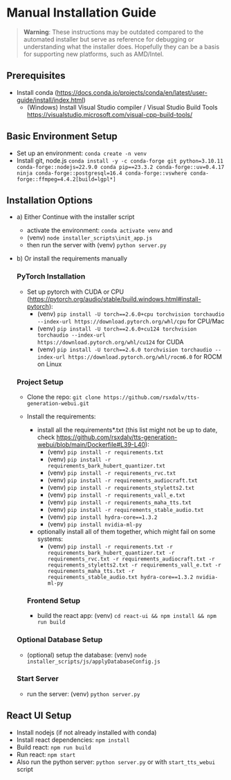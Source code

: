 # Manual Installation Guide

> **Warning**: These instructions may be outdated compared to the automated installer but serve as reference for debugging or understanding what the installer does. Hopefully they can be a basis for supporting new platforms, such as AMD/Intel.

## Prerequisites
* Install conda (https://docs.conda.io/projects/conda/en/latest/user-guide/install/index.html)
  * (Windows) Install Visual Studio compiler / Visual Studio Build Tools https://visualstudio.microsoft.com/visual-cpp-build-tools/

## Basic Environment Setup
* Set up an environment: `conda create -n venv`
* Install git, node.js `conda install -y -c conda-forge git python=3.10.11 conda-forge::nodejs=22.9.0 conda pip==23.3.2 conda-forge::uv=0.4.17 ninja conda-forge::postgresql=16.4 conda-forge::vswhere conda-forge::ffmpeg=4.4.2[build=lgpl*]`

## Installation Options
* a) Either Continue with the installer script
  * activate the environment: `conda activate venv` and
  * (venv) `node installer_scripts\init_app.js`
  * then run the server with (venv) `python server.py`
* b) Or install the requirements manually
  
  ### PyTorch Installation
  * Set up pytorch with CUDA or CPU (https://pytorch.org/audio/stable/build.windows.html#install-pytorch):
    * (venv) `pip install -U torch==2.6.0+cpu torchvision torchaudio --index-url https://download.pytorch.org/whl/cpu` for CPU/Mac
    * (venv) `pip install -U torch==2.6.0+cu124 torchvision torchaudio --index-url https://download.pytorch.org/whl/cu124` for CUDA
    * (venv) `pip install -U torch==2.6.0 torchvision torchaudio --index-url https://download.pytorch.org/whl/rocm6.0` for ROCM on Linux
  
  ### Project Setup
  * Clone the repo: `git clone https://github.com/rsxdalv/tts-generation-webui.git`
  * Install the requirements:
    * install all the requirements*.txt (this list might not be up to date, check https://github.com/rsxdalv/tts-generation-webui/blob/main/Dockerfile#L39-L40):
      * (venv) `pip install -r requirements.txt`
      * (venv) `pip install -r requirements_bark_hubert_quantizer.txt`
      * (venv) `pip install -r requirements_rvc.txt`
      * (venv) `pip install -r requirements_audiocraft.txt`
      * (venv) `pip install -r requirements_styletts2.txt`
      * (venv) `pip install -r requirements_vall_e.txt`
      * (venv) `pip install -r requirements_maha_tts.txt`
      * (venv) `pip install -r requirements_stable_audio.txt`
      * (venv) `pip install hydra-core==1.3.2`
      * (venv) `pip install nvidia-ml-py`
    * optionally install all of them together, which might fail on some systems:
      * (venv) `pip install -r requirements.txt -r requirements_bark_hubert_quantizer.txt -r requirements_rvc.txt -r requirements_audiocraft.txt -r requirements_styletts2.txt -r requirements_vall_e.txt -r requirements_maha_tts.txt -r requirements_stable_audio.txt hydra-core==1.3.2 nvidia-ml-py`
    
    ### Frontend Setup
    * build the react app: (venv) `cd react-ui && npm install && npm run build`
  
  ### Optional Database Setup
  * (optional) setup the database: (venv) `node installer_scripts/js/applyDatabaseConfig.js`
  
  ### Start Server
  * run the server: (venv) `python server.py`

## React UI Setup
* Install nodejs (if not already installed with conda)
* Install react dependencies: `npm install`
* Build react: `npm run build`
* Run react: `npm start`
* Also run the python server: `python server.py` or with `start_tts_webui` script
